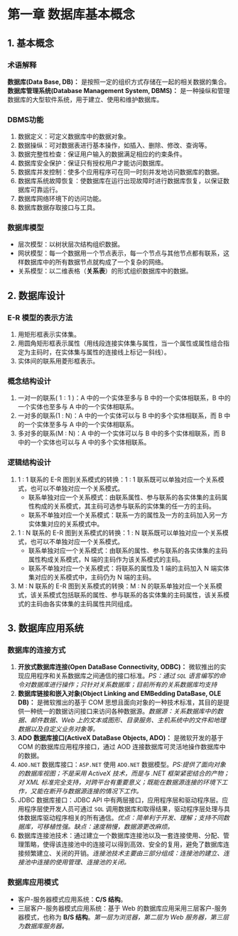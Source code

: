 # 第一章 数据库基本概念

## 1. 基本概念

### 术语解释

**数据库(Data Base, DB)：** 是按照一定的组织方式存储在一起的相关数据的集合。  
**数据库管理系统(Database Management System, DBMS)：** 是一种操纵和管理数据库的大型软件系统，用于建立、使用和维护数据库。

### DBMS功能

1. 数据定义：可定义数据库中的数据对象。
2. 数据操纵：可对数据表进行基本操作，如插入、删除、修改、查询等。
3. 数据完整性检查：保证用户输入的数据满足相应的约束条件。
4. 数据库安全保护：保证只有授权用户才能访问数据库。
5. 数据库并发控制：使多个应用程序可在同一时刻并发地访问数据库的数据。
6. 数据库系统故障恢复：使数据库在运行出现故障时进行数据库恢复，以保证数据库可靠运行。
7. 数据库网络环境下的访问功能。
8. 数据库数据存取接口与工具。

### 数据库模型

* 层次模型：以树状层次结构组织数据。
* 网状模型：每一个数据用一个节点表示，每一个节点与其他节点都有联系，这样数据库中的所有数据节点就构成了一个复杂的网络。
* 关系模型：以二维表格（**关系表**）的形式组织数据库中的数据。

## 2. 数据库设计

### E-R 模型的表示方法

1. 用矩形框表示实体集。
2. 用圆角矩形框表示属性（用线段连接实体集与属性，当一个属性或属性组合指定为主码时，在实体集与属性的连接线上标记一斜线）。
3. 实体间的联系用菱形框表示。

### 概念结构设计

1. 一对一的联系( $1 : 1$ )：A 中的一个实体至多与 B 中的一个实体相联系，B 中的一个实体也至多与 A 中的一个实体相联系。
2. 一对多的联系(1 : N)：A 中的一个实体可以与 B 中的多个实体相联系，而 B 中的一个实体至多与 A 中的一个实体相联系。
3. 多对多的联系(M : N)：A 中的一个实体可以与 B 中的多个实体相联系，而 B 中的一个实体也可以与 A 中的多个实体相联系。

### 逻辑结构设计

1. 1 : 1 联系的 E-R 图到关系模式的转换：1 : 1 联系既可以单独对应一个关系模式，也可以不单独对应一个关系模式。
    * 联系单独对应一个关系模式：由联系属性、参与联系的各实体集的主码属性构成的关系模式，其主码可选参与联系的实体集的任一方的主码。
    * 联系不单独对应一个关系模式：联系一方的属性及一方的主码加入另一方实体集对应的关系模式中。
2. 1 : N 联系的 E-R 图到关系模式的转换：1 : N 联系既可以单独对应一个关系模式，也可以不单独对应一个关系模式。
    * 联系单独对应一个关系模式：由联系的属性、参与联系的各实体集的主码属性构成关系模式，N 端的主码作为该关系模式的主码。
    * 联系不单独对应一个关系模式：将联系的属性及 1 端的主码加入 N 端实体集对应的关系模式中，主码仍为 N 端的主码。
3. M : N 联系的 E-R 图到关系模式的转换：M : N 的联系单独对应一个关系模式，该关系模式包括联系的属性、参与联系的各实体集的主码属性，该关系模式的主码由各实体集的主码属性共同组成。

## 3. 数据库应用系统

### 数据库的连接方式

1. **开放式数据库连接(Open DataBase Connectivity, ODBC)：** 微软推出的实现应用程序和关系数据库之间通信的接口标准。*PS：通过 `SQL` 语言编写的命令对数据库进行操作；只针对关系数据库；目前所有的关系数据库均支持*
2. **数据库链接和嵌入对象(Object Linking and EMBedding DataBase, OLE DB)：** 是微软推出的基于 COM 思想且面向对象的一种技术标准，其目的是提供一种统一的数据访问接口来访问各种数据源。*数据源：关系数据库中的数据、邮件数据、Web 上的文本或图形、目录服务、主机系统中的文件和地理数据以及自定义业务对象等。*
3. **ADO 数据库接口(ActiveX DataBase Objects, ADO)：** 是微软开发的基于 COM 的数据库应用程序接口，通过 AOD 连接数据库可灵活地操作数据库中的数据。
4. `ADO.NET` 数据库接口：`ASP.NET` 使用 `ADO.NET` 数据模型。*PS:提供了面向对象的数据库视图；不是采用 ActiveX 技术，而是与 .NET 框架紧密结合的产物；对 XML 标准完全支持，对跨平台有重要意义；既能在数据源连接的环境下工作，又能在断开与数据源连接的情况下工作。*
5. JDBC 数据库接口：JDBC API 中有两层接口，应用程序层和驱动程序层。应用程序层使开发人员可通过 `SQL` 调用数据库和取得结果，驱动程序层处理与具体数据库驱动程序相关的所有通信。*优点：简单利于开发、理解；支持不同数据库，可移植性强。缺点：速度稍慢，数据源更改麻烦。*
6. 数据库连接池技术：通过建立一个数据库连接池以及一套连接使用、分配、管理策略，使得该连接池中的连接可以得到高效、安全的复用，避免了数据库连接频繁建立、关闭的开销。*连接池技术主要由三部分组成：连接池的建立、连接池中连接的使用管理、连接池的关闭。*

### 数据库应用模式

* 客户-服务器模式应用系统：**C/S 结构**。
* 三层客户-服务器模式应用系统：基于 Web 的数据库应用采用三层客户-服务器模式，也称为 **B/S 结构**。*第一层为浏览器，第二层为 Web 服务器，第三层为数据库服务器。*